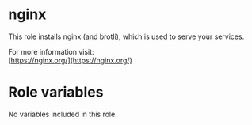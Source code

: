 # nginx
This role installs nginx (and brotli), which is used to serve your services.

For more information visit:  
[https://nginx.org/](https://nginx.org/)

# Role variables
No variables included in this role.   